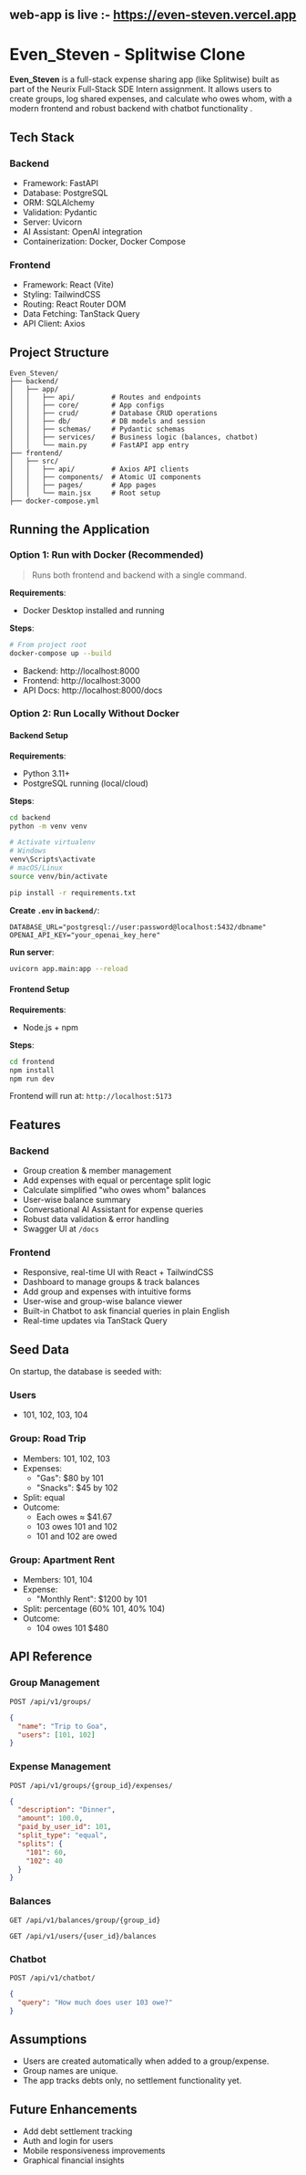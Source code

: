 ## web-app is live :- https://even-steven.vercel.app




# Even_Steven - Splitwise Clone

**Even_Steven** is a full-stack expense sharing app (like Splitwise) built as part of the Neurix Full-Stack SDE Intern assignment. It allows users to create groups, log shared expenses, and calculate who owes whom, with a modern frontend and robust backend with chatbot functionality .

## Tech Stack

### Backend
- Framework: FastAPI  
- Database: PostgreSQL  
- ORM: SQLAlchemy  
- Validation: Pydantic  
- Server: Uvicorn  
- AI Assistant: OpenAI integration  
- Containerization: Docker, Docker Compose  

### Frontend
- Framework: React (Vite)  
- Styling: TailwindCSS  
- Routing: React Router DOM  
- Data Fetching: TanStack Query  
- API Client: Axios  

## Project Structure

```
Even_Steven/
├── backend/
│   ├── app/
│   │   ├── api/         # Routes and endpoints
│   │   ├── core/        # App configs
│   │   ├── crud/        # Database CRUD operations
│   │   ├── db/          # DB models and session
│   │   ├── schemas/     # Pydantic schemas
│   │   ├── services/    # Business logic (balances, chatbot)
│   │   └── main.py      # FastAPI app entry
├── frontend/
│   ├── src/
│   │   ├── api/         # Axios API clients
│   │   ├── components/  # Atomic UI components
│   │   ├── pages/       # App pages
│   │   └── main.jsx     # Root setup
├── docker-compose.yml
```

## Running the Application

### Option 1: Run with Docker (Recommended)

> Runs both frontend and backend with a single command.

**Requirements**:
- Docker Desktop installed and running

**Steps**:
```bash
# From project root
docker-compose up --build
```

- Backend: http://localhost:8000  
- Frontend: http://localhost:3000  
- API Docs: http://localhost:8000/docs  

### Option 2: Run Locally Without Docker

#### Backend Setup

**Requirements**:
- Python 3.11+
- PostgreSQL running (local/cloud)

**Steps**:
```bash
cd backend
python -m venv venv

# Activate virtualenv
# Windows
venv\Scripts\activate
# macOS/Linux
source venv/bin/activate

pip install -r requirements.txt
```

**Create `.env` in `backend/`**:
```env
DATABASE_URL="postgresql://user:password@localhost:5432/dbname"
OPENAI_API_KEY="your_openai_key_here"
```

**Run server**:
```bash
uvicorn app.main:app --reload
```

#### Frontend Setup

**Requirements**:
- Node.js + npm

**Steps**:
```bash
cd frontend
npm install
npm run dev
```

Frontend will run at: `http://localhost:5173`

## Features

### Backend
- Group creation & member management
- Add expenses with equal or percentage split logic
- Calculate simplified "who owes whom" balances
- User-wise balance summary
- Conversational AI Assistant for expense queries
- Robust data validation & error handling
- Swagger UI at `/docs`

### Frontend
- Responsive, real-time UI with React + TailwindCSS
- Dashboard to manage groups & track balances
- Add group and expenses with intuitive forms
- User-wise and group-wise balance viewer
- Built-in Chatbot to ask financial queries in plain English
- Real-time updates via TanStack Query

## Seed Data

On startup, the database is seeded with:

### Users
- 101, 102, 103, 104

### Group: Road Trip
- Members: 101, 102, 103
- Expenses:
  - "Gas": $80 by 101
  - "Snacks": $45 by 102
- Split: equal
- Outcome:
  - Each owes ≈ $41.67
  - 103 owes 101 and 102
  - 101 and 102 are owed

### Group: Apartment Rent
- Members: 101, 104
- Expense:
  - "Monthly Rent": $1200 by 101
- Split: percentage (60% 101, 40% 104)
- Outcome:
  - 104 owes 101 $480

## API Reference

### Group Management
```http
POST /api/v1/groups/
```
```json
{
  "name": "Trip to Goa",
  "users": [101, 102]
}
```

### Expense Management
```http
POST /api/v1/groups/{group_id}/expenses/
```
```json
{
  "description": "Dinner",
  "amount": 100.0,
  "paid_by_user_id": 101,
  "split_type": "equal",
  "splits": {
    "101": 60,
    "102": 40
  }
}
```

### Balances
```http
GET /api/v1/balances/group/{group_id}
```
```http
GET /api/v1/users/{user_id}/balances
```

### Chatbot
```http
POST /api/v1/chatbot/
```
```json
{
  "query": "How much does user 103 owe?"
}
```

## Assumptions

- Users are created automatically when added to a group/expense.
- Group names are unique.
- The app tracks debts only, no settlement functionality yet.

## Future Enhancements

- Add debt settlement tracking
- Auth and login for users
- Mobile responsiveness improvements
- Graphical financial insights
